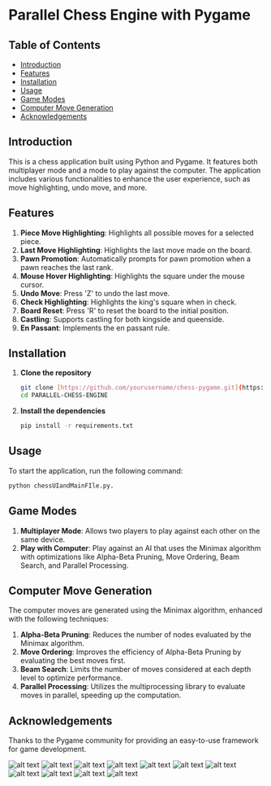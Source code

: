# Parallel Chess Engine with Pygame

## Table of Contents
- [Introduction](#introduction)
- [Features](#features)
- [Installation](#installation)
- [Usage](#usage)
- [Game Modes](#game-modes)
- [Computer Move Generation](#computer-move-generation)
- [Acknowledgements](#acknowledgements)

## Introduction
This is a chess application built using Python and Pygame. It features both multiplayer mode and a mode to play against the computer. The application includes various functionalities to enhance the user experience, such as move highlighting, undo move, and more.

## Features
1. **Piece Move Highlighting**: Highlights all possible moves for a selected piece.
2. **Last Move Highlighting**: Highlights the last move made on the board.
3. **Pawn Promotion**: Automatically prompts for pawn promotion when a pawn reaches the last rank.
4. **Mouse Hover Highlighting**: Highlights the square under the mouse cursor.
5. **Undo Move**: Press 'Z' to undo the last move.
6. **Check Highlighting**: Highlights the king's square when in check.
7. **Board Reset**: Press 'R' to reset the board to the initial position.
8. **Castling**: Supports castling for both kingside and queenside.
9. **En Passant**: Implements the en passant rule.

## Installation
1. **Clone the repository**
    ```sh
    git clone [https://github.com/yourusername/chess-pygame.git](https://github.com/ayushg212/PARALLEL-CHESS-ENGINE.git)
    cd PARALLEL-CHESS-ENGINE
    ```
2. **Install the dependencies**
    ```sh
    pip install -r requirements.txt
    ```

## Usage
To start the application, run the following command:
```sh
python chessUIandMainFIle.py.
```
## Game Modes
1. **Multiplayer Mode**: Allows two players to play against each other on the same device.
2. **Play with Computer**: Play against an AI that uses the Minimax algorithm with optimizations like Alpha-Beta Pruning, Move Ordering, Beam Search, and Parallel Processing.

## Computer Move Generation
The computer moves are generated using the Minimax algorithm, enhanced with the following techniques:

1. **Alpha-Beta Pruning**: Reduces the number of nodes evaluated by the Minimax algorithm.
2. **Move Ordering**: Improves the efficiency of Alpha-Beta Pruning by evaluating the best moves first.
3. **Beam Search**: Limits the number of moves considered at each depth level to optimize performance.
4. **Parallel Processing**: Utilizes the multiprocessing library to evaluate moves in parallel, speeding up the computation.
   
## Acknowledgements
Thanks to the Pygame community for providing an easy-to-use framework for game development.

![alt text](https://github.com/ayushg212/PARALLEL-CHESS-ENGINE/blob/main/Screenshots/image.png)
![alt text](https://github.com/ayushg212/PARALLEL-CHESS-ENGINE/blob/main/Screenshots/image-1.png)
![alt text](https://github.com/ayushg212/PARALLEL-CHESS-ENGINE/blob/main/Screenshots/image-2.png)
![alt text](https://github.com/ayushg212/PARALLEL-CHESS-ENGINE/blob/main/Screenshots/image-3.png)
![alt text](https://github.com/ayushg212/PARALLEL-CHESS-ENGINE/blob/main/Screenshots/image-4.png)
![alt text](https://github.com/ayushg212/PARALLEL-CHESS-ENGINE/blob/main/Screenshots/image-5.png)
![alt text](https://github.com/ayushg212/PARALLEL-CHESS-ENGINE/blob/main/Screenshots/image-6.png)
![alt text](https://github.com/ayushg212/PARALLEL-CHESS-ENGINE/blob/main/Screenshots/image-7.png)
![alt text](https://github.com/ayushg212/PARALLEL-CHESS-ENGINE/blob/main/Screenshots/image-8.png)
![alt text](https://github.com/ayushg212/PARALLEL-CHESS-ENGINE/blob/main/Screenshots/image-9.png)
![alt text](https://github.com/ayushg212/PARALLEL-CHESS-ENGINE/blob/main/Screenshots/image-10.png)

